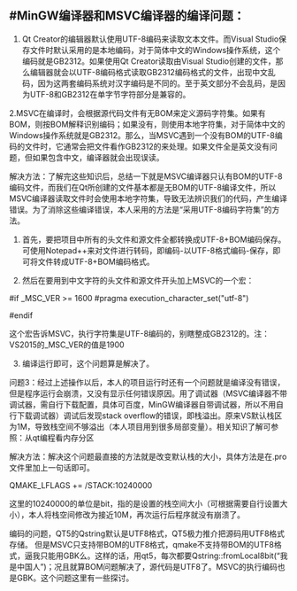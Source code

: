 #MinGW编译器和MSVC编译器的编译问题：
-----------------------
1. Qt Creator的编辑器默认使用UTF-8编码来读取文本文件。而Visual Studio保存文件时默认采用的是本地编码，对于简体中文的Windows操作系统，这个编码就是GB2312。如果使用Qt Creator读取由Visual Studio创建的文件，那么编辑器就会以UTF-8编码格式读取GB2312编码格式的文件，出现中文乱码，因为这两套编码系统对汉字编码是不同的。至于英文部分不会乱码，是因为UTF-8和GB2312在单字节字符部分是兼容的。

2.MSVC在编译时，会根据源代码文件有无BOM来定义源码字符集。如果有BOM，则按BOM解释识别编码；如果没有，则使用本地字符集，对于简体中文的Windows操作系统就是GB2312。那么，当MSVC遇到一个没有BOM的UTF-8编码的文件时，它通常会把文件看作GB2312的来处理。如果文件全是英文没有问题，但如果包含中文，编译器就会出现误读。

解决方法：了解完这些知识后，总结一下就是MSVC编译器只认有BOM的UTF-8编码文件，而我们在Qt所创建的文件基本都是无BOM的UTF-8编译文件，所以MSVC编译器读取文件时会使用本地字符集，导致无法辨识我们的代码，产生编译错误。为了消除这些编译错误，本人采用的方法是“采用UTF-8编码字符集”的方法。

1. 首先，要把项目中所有的头文件和源文件全都转换成UTF-8+BOM编码保存。可使用Notepad++来对文件进行转码，即编码-以UTF-8格式编码-保存，即可将文件转成UTF-8+BOM编码格式。



2. 然后在要用到中文字符的头文件和源文件开头加上MSVC的一个宏：

#if _MSC_VER >= 1600
#pragma execution_character_set("utf-8")

#endif

这个宏告诉MSVC，执行字符集是UTF-8编码的，别瞎整成GB2312的。注：VS2015的_MSC_VER的值是1900

3. 编译运行即可，这个问题算是解决了。

问题3：经过上述操作以后，本人的项目运行时还有一个问题就是编译没有错误，但是程序运行会崩溃，又没有显示任何错误原因。用了调试器（MSVC编译器不带调试器，需自行下载配置，具体可百度，MinGW编译器自带调试器，所以不用自行下载调试器）调试后发现stack overflow的错误，即栈溢出。原来VS默认栈区为1M，导致栈空间不够溢出（本人项目用到很多局部变量）。相关知识了解可参照：从qt编程看内存分区

解决方法：解决这个问题最直接的方法就是改变默认栈的大小，具体方法是在.pro文件里加上一句话即可。

QMAKE_LFLAGS += /STACK:10240000

这里的10240000的单位是bit，指的是设置的栈空间大小（可根据需要自行设置大小），本人将栈空间修改为接近10M，再次运行后程序就没有崩溃了。


编码的问题，QT5的Qstring默认是UTF8格式，QT5极力推介把源码用UTF8格式存储。 但是MSVC只支持带BOM的UTF8格式，qmake不支持带BOM的UTF8格式，逼我只能用GBK么。这样的话，用qt5，每次都要Qstring::fromLocal8bit(“我是中国人”)；况且就算BOM问题解决了，源代码是UTF8了。MSVC的执行编码也是GBK。这个问题这里有一些探讨。